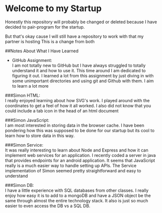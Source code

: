 # Welcome to my Startup

Honestly this repository will probably be changed or deleted because I have decided to pair-program for the startup.

But that's okay cause I will still have a repository to work with that my partner is hosting
This is a change from both



##Notes About What I Have Learned
- GitHub Assignment:  
    I am not totally new to GitHub but I have always struggled to totally understand it and how to use it. This time around I am dedicated to figuring it out. I learned a lot from this assignment by just diving in with some unimportant directories and using git and Github with them. I aim to learn a lot more

###Simon HTML:  
    I really enjoyed learning about how SVG's work. I played around with the coordinates to get a feel of how it all worked. I also did not know that you could include a tab icon in the head of an html document
    
###Simon JavaScript:  
    I am most interested in storing data in the browser cache. I have been pondering how this was supposed to be done for our startup but its cool to learn how to store data in this way.
    
###Simon Service:  
    It was really interesting to learn about Node and Express and how it can implement web services for an application. I recently coded a server in java that provides endpoints for an android application. It seems that JavaScript really is a much easier way to handle setting up APIs. The Service implementation of Simon seemed pretty straightforward and easy to understand
    
###Simon DB:  
    I have a little experience with SQL databases from other classes. I really enjoy how easy it is to add to a mongoDB and have a JSON object be the same through almost the entire technology stack. It also is just so much easier to even access the DB vs a SQL DB.
